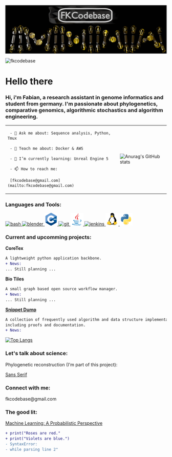 <!---
--- My Label ---
-->
 <img align="center" alt="Coding" width="1000" src="https://github.com/FKCodebase/FKCodebase/blob/master/GifRender.gif">
 
 <!---
--- Views ---
-->
<p align="left"> <img src="https://komarev.com/ghpvc/?username=fkcodebase&label=Profile%20views&color=0e75b6&style=flat" alt="fkcodebase" /> </p>
 
<!---
--- Me ---
-->
<h1 align="left"> Hello there </h1>
<h3 align="left">Hi, i'm Fabian, a research assistant in genome informatics and student from germany.
I'm passionate about phylogenetics, comparative genomics, algorithmic stochastics
and algorithm engineering.
</h3>

<table border="0">
 <tr>
    <td>
     

     - 💬 Ask me about: Sequence analysis, Python, Tmux

     - 🤝 Teach me about: Docker & AWS

     - 🌱 I’m currently learning: Unreal Engine 5

     - 📫 How to reach me: 
     
     [fkcodebase@gmail.com](mailto:fkcodebase@gmail.com)
     
  </td>
  
  <td>
   
   <!---
   GitHubStats
   -->
    
   ![Anurag's GitHub stats](https://github-readme-stats.vercel.app/api?username=FKCodebase&theme=algolia&show_icons=true)
   
  </td>
  
 </tr>
</table>

<h3 align="left">Languages and Tools:</h3>
<p align="left"> 
<a href="https://www.gnu.org/software/bash/" target="_blank" rel="noreferrer"> <img src="https://www.vectorlogo.zone/logos/gnu_bash/gnu_bash-icon.svg" alt="bash" width="40" height="40"/> </a> 
<a href="https://www.blender.org/" target="_blank" rel="noreferrer"> <img src="https://download.blender.org/branding/community/blender_community_badge_white.svg" alt="blender" width="40" height="40"/> </a> <a href="https://www.w3schools.com/cpp/" target="_blank" rel="noreferrer"> <img src="https://raw.githubusercontent.com/devicons/devicon/master/icons/cplusplus/cplusplus-original.svg" alt="cplusplus" width="40" height="40"/> </a> 
<a href="https://git-scm.com/" target="_blank" rel="noreferrer"> <img src="https://www.vectorlogo.zone/logos/git-scm/git-scm-icon.svg" alt="git" width="40" height="40"/> </a> <a href="https://www.java.com" target="_blank" rel="noreferrer"> <img src="https://raw.githubusercontent.com/devicons/devicon/master/icons/java/java-original.svg" alt="java" width="40" height="40"/> </a> <a href="https://www.jenkins.io" target="_blank" rel="noreferrer"> <img src="https://www.vectorlogo.zone/logos/jenkins/jenkins-icon.svg" alt="jenkins" width="40" height="40"/> </a> 
<a href="https://www.linux.org/" target="_blank" rel="noreferrer"> <img src="https://raw.githubusercontent.com/devicons/devicon/master/icons/linux/linux-original.svg" alt="linux" width="40" height="40"/> </a> 
<a href="https://www.python.org" target="_blank" rel="noreferrer"> <img src="https://raw.githubusercontent.com/devicons/devicon/master/icons/python/python-original.svg" alt="python" width="40" height="40"/> </a> 
</p>

<!---
--- Projects ---
-->
<h3 align="left">Current and upcomming projects: </h3>

__CoreTex__
```diff
A lightweight python application backbone.
+ News:
... Still planning ...
```

__Bio Tiles__
```diff
A small graph based open source workflow manager.
+ News:
... Still planning ...
```

__[Snippet Dump](https://github.com/FKCodebase/Snippet-Dump)__
```diff
A collection of frequently used algorithm and data structure implementations
including proofs and documentation.
+ News:
```

<!---
Top Langs
-->
[![Top Langs](https://github-readme-stats.vercel.app/api/top-langs/?username=FKCodebase&layout=compact)](https://github.com/anuraghazra/github-readme-stats)

<!---
--- Science ---
-->
<h3 align="left">Let's talk about science:</h3>
Phylogenetic reconstruction (I'm part of this project):

[Sans Serif](https://academic.oup.com/bioinformatics/article/37/24/4868/6300510)
<br />

<!---
Contact
-->
<h3 align="left">Connect with me:</h3> fkcodebase@gmail.com

<!---
Lit---
-->
<h3 align="left">The good lit:</h3>

[Machine Learning: A Probabilistic Perspective](https://www.amazon.de/Machine-Learning-Probabilistic-Perspective-computation/dp/0262018020)

```diff
+ print("Roses are red."
+ print("Violets are blue.")
- SyntaxError:
- while parsing line 2"
```
